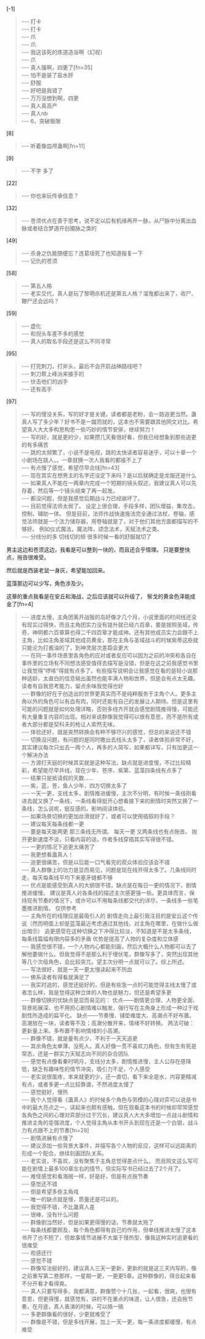 
[-1] 
>--- 打卡<br>
>--- 打卡<br>
>--- 爪<br>
>--- 爪<br>
>--- 我这该死的炼道造诣啊（幻视）<br>
>--- 爪<br>
>--- 真人强啊，四更了[fn=35]<br>
>--- 怕不是装了盐水肝<br>
>--- 舒服<br>
>--- 好吧是我错了<br>
>--- 万万没想到啊，四更<br>
>--- 真人真高产<br>
>--- 真人nb<br>
>--- 6，突破极限<br>

[8] 
>--- 听着像皿颅蛊啊[fn=11]<br>

[9] 
>--- 不字
多了<br>

[22] 
>--- 你也来玩传承信息？<br>

[32] 
>--- 苍须优点在善于思考，说不定以后有机缘再开一脉，从尸脉中分离出血脉或者结合梦道开创魇脉之类的<br>

[49] 
>--- 杀身之仇能随便忘？连葛瑶死了也知道报复一下<br>
>--- 记仇的苍须<br>

[58] 
>--- 第五人格<br>
>--- 老实交代，真人是玩了黎明杀机还是第五人格？溜鬼都出来了，收尸、鞭尸还会远吗？<br>

[59] 
>--- 虚化<br>
>--- 和倪头车差不多的感觉<br>
>--- 真人的取名手段还是这么不同寻常<br>

[95] 
>--- 打完刺刀，打斧头，最后不会开启战神路线吧？<br>
>--- 刺刀帮上峰派来接手的<br>
>--- 伏击他们的凶手<br>
>--- 还有高手<br>

[97] 
>--- 写的慢没关系，写的好才是关键。读者都是老粉，会一路追更当然。蛊真人写了多少年？好书不是一蹴而就的，这本也不需要跟其他网文对比。希望真人大大多构思构思一些巧妙的情节安排，继续努力！<br>
>--- 写的好，就是更的少，如果攒几天看很好看，但我已经想象到那些追更的有多痛苦<br>
>--- 跳的太频繁了，小说不是电视，跳的太快读者容易迷乎，可以十章一个小剧场在跳人。。一章就换一次人我看的都接不上了<br>
>--- 有点慢了感觉，希望尽早合线[fn=43]<br>
>--- 现在其实在想男主的名字还没定下来吗？是以后就确定是龙服还是什么<br>
>--- 如果真人不能在一两章内完成一个短期的镜头叙述，我建议真人可以先存着，然后等一个镜头结束了再一起发。<br>
>--- 都没问题，但是我感觉后期战斗力已经崩坏了。<br>
>--- 目前觉得法师太弱了。
设定上很合理，手段多样，团队增益，集攻击，控制，辅助一体。
但是目前，法师作战快速施法完全通过法杖，卷轴，感觉法师就是一个法力储存器，用卷轴就是了，对于他们其他方面都描写的不够好。
例如仪式魔法，魔法阵，颂念法术，天赋法术之类。<br>
>--- 分线分的多
切线切的频
很多时候一看的舒服就切了

男主这边和苍须这边，我看是可以整到一块的，而且还合乎情理。
只是要整快点，拖沓很难受。

然后就是西装老鼠一身灰，希望能加回来。

蓝藻那边可以少写，角色涉及少。

这章的重点我看是在安丘和海战，之后应该就可以升级了，
鬃戈的黄金色泽能成金了[fn=4]<br>
>--- 进度太慢，主角团离开战贩的岛好像才几个月，小说里面的时间线还没有现实过得快，而且主角团实力没有提升就已经六百章，要是按照圣域，传奇，神明都六百章算也得二千四百章才能成神。还有其他成员实力会跟不上主角，比如主角圣域其他成员黄金，那在主角与圣域战斗的时候紫蒂这些就只能沦为打酱油的了，到神灵层次差距会更大<br>
>--- 在同一事件场景里各角色的应对或者反应可以因为之前的冲突和各自在事件里的立场有不同想法感受值得去描写是没错，但是在这之前我感觉书里让我觉得“啰嗦”得就有点多了。有些描写说明会让我感觉在看的是轻小说那种适龄，太直白的信息输出虽然也能丰满人物和世界，但是会有点太无趣。读者有自我思考能力，留点余味我觉得也好<br>
>--- 群像的好在于创造出的世界更真实而不是纯粹服务于主角个人。更多主角以外的角色可以有血有肉，同时还能有自己的发展让人期待。但是这里有可能的问题就是如何处理详略，否则多线齐开就会感觉剧情推得慢，可能还有大量重复内容的出现。相对来说群像我觉得可以很有意思，而不是所有或者大部分都是契科夫的枪让人索然无味。<br>
>--- 体验还好，就是突然转换会有种不够尽兴的感觉，但总的来说还不错<br>
>--- 切换没问题，有问题的是同时撒出去线头太多了，读者体验非常不好，其实建议每次只出去一两个人，再多的人简写，如果都详写，只有加更这一个解决办法<br>
>--- 方源打天庭的时候其实就是这种写法，缺点就是进度慢，不过比较精彩，希望能尽早并线，现在少年、苍序、紫第、蓝藻四条线有点多了<br>
>--- 结果只是抵请假的天数……<br>
>--- 紫，蓝，苍，鱼人少年，四方切换太多了<br>
>--- 一天一更，支线太多，剧情推进缓慢，主次不分明，有时候一条线刚看进去就又换了一条线，一条线看得挺开心想看接下来的剧情时突然又换了一条线，怎么说呢，挺反感的，影响阅读体验。<br>
>--- 如果场景切换的更加丝滑就好了，或者可以使用插叙的手段？<br>
>--- 建议每天每条线都一更<br>
>--- 要是每天能两更 那三条线无所谓。
每天一更 又两条线也有点拖沓。
抛开更新速度不谈，只看内容的话，作者多线穿插其实写得很不错。<br>
>--- 一更的情况下追更太痛苦了<br>
>--- 我更想看蛊真人！<br>
>--- 追更很痛苦，但是以后能一口气看完的观众体验应该会不错<br>
>--- 真人群像上的功力是显而易见，问题是现在线开得太多了。几条线同时走，每天每条线平均下来塞牙缝都不够<br>
>--- 优点是能感受到真人的大纲很不错，缺点是在每日一更的情况下，剧情推进缓慢。
建议是真人对各条线的描述主次感更强一些。更具体而言，保持现有节奏的情况下，或许可以不用每条线都交代的详尽，一条线多一些笔墨推进剧情。
仅供参考<br>
>--- 主角所在的线理应是最吸引人的
剧情走向上最引我注目的是安丘这个传说（然而明面上却是蓝藻最近考虑通过其他线，对主角在哪里，在做什么做出暗示）
追更感受在这种切换之下冲得比较淡，不知道是不是太多条线，每条线篇幅有限内容多的矛盾
优势是提高了人物的复杂度和立体感<br>
>--- 我感觉很不错，一个人物内心都能刻画，然后大概什么人物都可以去了解他要做什么。但我觉得不是那么利于埋伏笔，群像写多了，突然出现其他等几个次级角色，会比较突兀。望主次分明一点就可以了。综上所述。<br>
>--- 写法很好，就是一天一更太慢读起来不热血<br>
>--- 佛系读者有得看就满足了<br>
>--- 我实时追的，感觉还挺好的，但是有些急一点的可能觉得主线太慢了或者怎么样，我是觉得这种立体的人物也是魅力，但还是希望多更<br>
>--- 群像切换的优缺点是显而易见的：
优点——剧情更合理、人物更全面、背景拓展深、也不用担心剧情难以触发，强行写在主角身上形成一种过于戏剧性所造成的扁平化。
缺点——节奏慢、铺垫难度大、高潮点不好布置。高潮放在一块，读者等不及；高潮分散开来，情绪不好转换。
两法可破：更新量上来。多布置不影响情绪的小高潮。<br>
>--- 群像不错，就是量有点少，不利于一天天追更<br>
>--- 其余角色太单薄，没死人。真人好像一贯不喜欢刀角色，但有生有死是常态，还是一群实力天赋志向不同的杂合团队<br>
>--- 感觉有点像看秦时明月，支线分太多，剧情推进慢，主人公存在感降低，缺乏有趣味性的情节冲突，吸引力不足，个人感受<br>
>--- 老实说很蛋疼，本来就更的少，还一直切，看下来全是水，内容更精减有点，或者多更一点比较靠谱，不然进度太慢了<br>
>--- 感觉挺好，慢热<br>
>--- 我个人觉得看《蛊真人》的时候多个角色与劳模的心理对弈可以说是书中的最大亮点之一，读起来也颇有感触。但在观看这本书的时候却常常感觉各角色之间的心理对弈部分过于冗长，建议真人大大多增加一点战斗剧情和推进主角的变强进度，个人觉得主角从本书开头到现在还是一个白银，战斗力有点跟不上的节奏[fn=28]<br>
>--- 剧情进展有点慢了<br>
>--- 建议添加一些背景大事件，并描写各个人物的反应，这样可以远距离的形成一个配合，继续刻画团队关系。<br>
>--- 老实说，不喜欢，没有聚焦于主角总觉得差点什么。
而且网文这么写可能在剧情上最多100章左右的情节，但实际写书已经过去了2个月了。<br>
>--- 难怪感觉和看海贼一样，好是好，但是有点拖节奏<br>
>--- 感觉还不错<br>
>--- 倒是希望多些主角戏<br>
>--- 唯一的缺点就是慢，质量还是可以的。<br>
>--- 我觉得不错，不比蛊真人差<br>
>--- 很棒，没有什么问题<br>
>--- 群像剧当然好，但是如果更得慢的话，节奏就太拖了<br>
>--- 每条线都要顾及，每个角色都得有自己的作用，但单线推进太慢了这本书开了也不短了，但故事情节进展不大属于慢热型，像我这种实时追更看的很难受<br>
>--- 观感还行<br>
>--- 感觉不错<br>
>--- 群像写法挺好的，建议真人三天一更新，更新的就是这三天内写的，像之前重写第二卷那样，一星期一更，一更更5章。这种群像的，得合起来看不分开看才看得爽。<br>
>--- 真人只要写得多，我都满意，群像赞个十几张，一起看，很爽，也很有意思，但更得慢，就感觉有，讲的不在重点的味道，让人很急，还会拖节奏，在月底，真人表演的时候，可以搞一搞<br>
>--- 多更群像看的很好，少更就难受了<br>
>--- 群像是不错，但是多线开展，加上一天一更，每一条进度都缓慢，有点难受<br>

